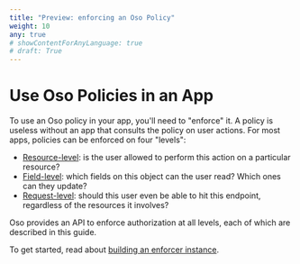 ```yaml
---
title: "Preview: enforcing an Oso Policy"
weight: 10
any: true
# showContentForAnyLanguage: true
# draft: True
---
```


# Use Oso Policies in an App

To use an Oso policy in your app, you'll need to "enforce" it. A policy is
useless without an app that consults the policy on user actions. For most apps,
policies can be enforced on four "levels":
  - [Resource-level](resource.html): is the user allowed to perform this action on a particular resource?
  - [Field-level](field.html): which fields on this object can the user read? Which ones can they update?
  - [Request-level](request.html): should this user even be able to hit this endpoint, regardless of the resources it involves?
  <!-- - [Query-level](query.html): fetch all the resources that the user has access to. -->

Oso provides an API to enforce authorization at all levels, each of which are
described in this guide.

To get started, read about [building an enforcer instance](enforcer.html).
